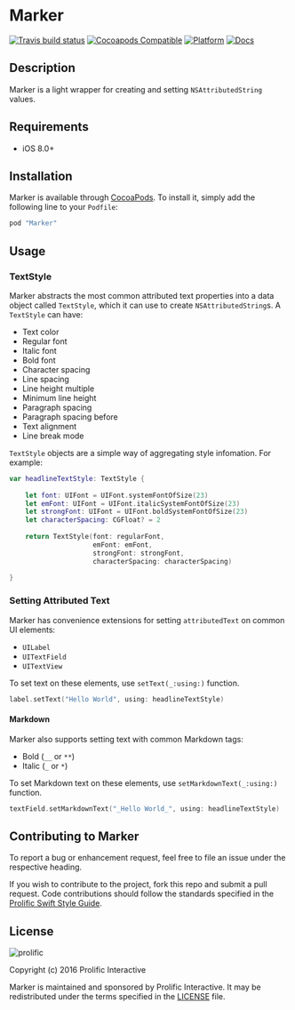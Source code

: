 # Marker

[![Travis build status](https://img.shields.io/travis/prolificinteractive/Marker.svg?style=flat-square)](https://travis-ci.org/prolificinteractive/Marker)
[![Cocoapods Compatible](https://img.shields.io/cocoapods/v/Marker.svg?style=flat-square)](https://img.shields.io/cocoapods/v/Marker.svg)
[![Platform](https://img.shields.io/cocoapods/p/Marker.svg?style=flat-square)](http://cocoadocs.org/docsets/Marker)
[![Docs](https://img.shields.io/cocoapods/metrics/doc-percent/Marker.svg?style=flat-square)](http://cocoadocs.org/docsets/Marker)

## Description

Marker is a light wrapper for creating and setting `NSAttributedString` values.

## Requirements

* iOS 8.0+

## Installation

Marker is available through [CocoaPods](http://cocoapods.org). To install it, simply add the following line to your `Podfile`:

```ruby
pod "Marker"
```

## Usage

### TextStyle

Marker abstracts the most common attributed text properties into a data object called `TextStyle`, which it can use to create `NSAttributedString`s. A `TextStyle` can have:

* Text color
* Regular font
* Italic font
* Bold font
* Character spacing
* Line spacing
* Line height multiple
* Minimum line height
* Paragraph spacing
* Paragraph spacing before
* Text alignment
* Line break mode

`TextStyle` objects are a simple way of aggregating style infomation. For example:

```swift
var headlineTextStyle: TextStyle {
    
    let font: UIFont = UIFont.systemFontOfSize(23)
    let emFont: UIFont = UIFont.italicSystemFontOfSize(23)
    let strongFont: UIFont = UIFont.boldSystemFontOfSize(23)
    let characterSpacing: CGFloat? = 2
    
    return TextStyle(font: regularFont,
                     emFont: emFont,
                     strongFont: strongFont,
                     characterSpacing: characterSpacing)
    
}
```

### Setting Attributed Text

Marker has convenience extensions for setting `attributedText` on common UI elements: 

* `UILabel`
* `UITextField`
* `UITextView`

To set text on these elements, use `setText(_:using:)` function.

```swift
label.setText("Hello World", using: headlineTextStyle)
```

#### Markdown

Marker also supports setting text with common Markdown tags:

* Bold (`__` or `**`)
* Italic (`_` or `*`)

To set Markdown text on these elements, use `setMarkdownText(_:using:)` function.

```swift
textField.setMarkdownText("_Hello World_", using: headlineTextStyle)
```

## Contributing to Marker

To report a bug or enhancement request, feel free to file an issue under the respective heading.

If you wish to contribute to the project, fork this repo and submit a pull request. Code contributions should follow the standards specified in the [Prolific Swift Style Guide](https://github.com/prolificinteractive/swift-style-guide).

## License

![prolific](https://s3.amazonaws.com/prolificsitestaging/logos/Prolific_Logo_Full_Color.png)

Copyright (c) 2016 Prolific Interactive

Marker is maintained and sponsored by Prolific Interactive. It may be redistributed under the terms specified in the [LICENSE] file.

[LICENSE]: ./LICENSE

